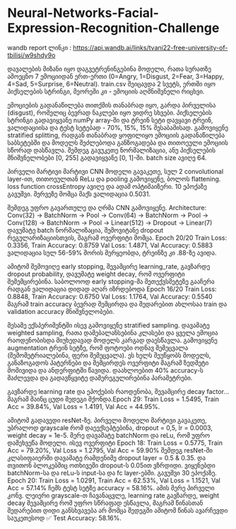 # Neural-Networks-Facial-Expression-Recognition-Challenge

wandb report ლინკი : https://api.wandb.ai/links/tvani22-free-university-of-tbilisi/w9shdy9o

დავალების მიზანი იყო დაგვეტრენინგებინა მოდელი, რათა სურათზე ამოეცნო 7 ემოციიდან ერთ-ერთი (0=Angry, 1=Disgust, 2=Fear, 3=Happy, 4=Sad, 5=Surprise, 6=Neutral). 
train.csv შეიცავდა 2 სვეტს, ერთში იყო პიქსელების სტრინგი, მეორეში კი - ემოციის აღმნიშვნელი რიცხვი. 

ემოციების გადანაწილება თითქმის თანაბრად იყო, გარდა პირველისა (disgust), რომელიც ბევრად ნაკლები იყო ვიდრე სხვები. პიქსელების სტრინგი გადავიყვანე numPy array-ში და ტრეინ სეტი დავყავი ტრეინ, ვალიდაციისა და ტესტ სეტებად - 70%, 15%, 15% შესაბამისად. გამოვიყენე stratified splitting, რადგან თანაბრად ყოფილიყო ემოციის გადანაწილება საბსეტებში და მოდელს შეძლებოდა განზოგადება და თითოეული ემოციის სწორად დასწავლა. შემდეგ გავუკეთე ნორმალიზაცია, ანუ პიქსელების მნიშვნელობები [0, 255] გადავიყვანე  [0, 1]-ში. batch size ავიღე 64. 

პირველი მარტივი მარტივი CNN მოდელი გავაკეთე, სულ 2 convolutional layer-ით, თითოეულთან ReLu და pooling გამოვიყენე, ბოლოს flattening. loss function crossEntropy ავიღე და ადამ ოპტიმაიზერი. 10 ეპოქაზე გავუშვი. მერვეზე მომცა მაქს ვალიდაცია 0.5031.

შემდეგ უფრო გავართულე და ღრმა CNN გამოვიყენე. 
Architecture: Conv(32) → BatchNorm → Pool → Conv(64) → BatchNorm → Pool → Conv(128) → BatchNorm → Pool → Linear(512) → Dropout → Linear(7)
დავუმატე batch ნორმალიზაცია, შემოვიტანე dropout რეგულარიზაციისთვის, მაგრამ ოვერფიტი მომცა. Epoch 20/20
Train Loss: 0.3356, Train Accuracy: 0.8759
Val Loss: 1.4871, Val Accuracy: 0.5883
ვალიდაცია სულ 56-59% შორის მერყეობდა, ტრეინზე კი .88-ზე ავიდა.

ამიტომ შემოვიღე early stopping, შევამცირე learning_rate, გავზარდე dropout probability, დავუმატე weight decay, რომ ოვერფიტი შემემცირებინა. საბოლოოდ early stopping-მა მეთექვსმეტეზე გააჩერა რადგან ვალიდაცია დიდად აღარ იზრდებოდა Epoch 16/20
Train Loss: 0.8848, Train Accuracy: 0.6750
Val Loss: 1.1764, Val Accuracy: 0.5540 მაგრამ train accuracy ბევრად შემცირდა და შედარებით ახლოსაა train და validation accuracy მნიშვნელობები. 

მესამე ექსპერიმენტში ისევ გამოვიყენე stratified sampling. დავამატე weighted sampling, რათა დამებალანსებინა კლასები და ყველა ემოცია რაოდენობისდა მიუხედავად მოდელს კარგად დაესწავლა. გამოვიყენე augmentation ტრეინ სეტზე, რომ ფოტოები ოდნავ შემეცვალა (შემომეტრიალებინა, ფერი შემეცვალა). ეს ხელს შეუწყობს მოდელს, განაზოგადოს პატერნები და შემცირდეს ოვერფიტი მაგრამ ზედმეტი მომივიდა და ანდერფიტში წავიდა. დაახლოებით 40% accuracy-ს მაძლევდა და გადავწყვიტე დამერეგულირებინა პარამეტრები. 

გავზარდე learning rate და ეპოქების რაოდენობა, შევამცირე decay factor... მაგრამ მაინც ცუდი შედეგი მქონდა.Epoch 29: Train Loss = 1.5495, Train Acc = 39.84%, Val Loss = 1.4191, Val Acc = 44.95%.

ამიტომ გადავედი resNet-ზე. პირველი მოდელი მარტივი გავაკეთე, უბრალოდ grayscale რომ დაეექსეპტებინა, dropout = 0,5, lr = 0.0003, weight decay = 1e-5. მერე დავამატე batchNorm და reLu, რომ უფრო დამეხვეწა მოდელი. ისევ ოვერფიტი Epoch 18: Train Loss = 0.5775, Train Acc = 79.20%, Val Loss = 1.2795, Val Acc = 59.90%
შემდეგ resNet-ში კლასიფაიერში დავამატე რამდენიმე dropout layer = 0.5 & 0.35. და თვითონ ბლოკებშიც ოთხივეში dropout-ს 0.05ით ვზრდიდი. ვიყენებდი batchNorm-სა და reLu-ს input-სა და fc layer-ებში. გავუშვი 30 ეპოქაზე. Epoch 20: Train Loss = 1.0291, Train Acc = 62.53%, Val Loss = 1.1521, Val Acc = 57.14%
ჩემს ტესტ სეტზე accuracy = 58.16%. ამის მერე პირველი კონვ. ლეიერი grayscale-თ ჩავანაცვლე, learning rate გავზარდე, weight decay შევამცირე რომ უფრო სწრაფად ესწავლა, მაგრამ წინასთან შედარებით დიდი განსხვავება არ მომცა შედეგში ამიტომ წინას ავარჩევდი საუკეთესოდ ✅ Test Accuracy: 58.16%.
